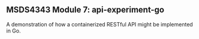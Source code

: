 ## MSDS4343 Module 7: api-experiment-go

A demonstration of how a containerized RESTful API might be implemented in Go.
